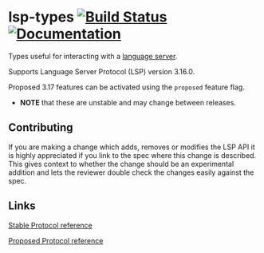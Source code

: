# lsp-types [![Build Status](https://travis-ci.org/gluon-lang/lsp-types.svg?branch=master)](https://travis-ci.org/gluon-lang/lsp-types) [![Documentation](https://docs.rs/lsp-types/badge.svg)](https://docs.rs/crate/lsp-types)

Types useful for interacting with a [language server](https://code.visualstudio.com/blogs/2016/06/27/common-language-protocol).

Supports Language Server Protocol (LSP) version 3.16.0.

Proposed 3.17 features can be activated using the `proposed` feature flag.
- **NOTE** that these are unstable and may change between releases.

## Contributing

If you are making a change which adds, removes or modifies the LSP API it is highly appreciated if you link to the spec where this change is described. This gives context to whether the change should be an experimental addition and lets the reviewer double check the changes easily against the spec.

## Links

[Stable Protocol reference](https://github.com/microsoft/language-server-protocol/tree/gh-pages/_specifications/lsp/3.17/specification.md)

[Proposed Protocol reference](https://github.com/microsoft/language-server-protocol/blob/gh-pages/_specifications/lsp/3.18/specification.md)
